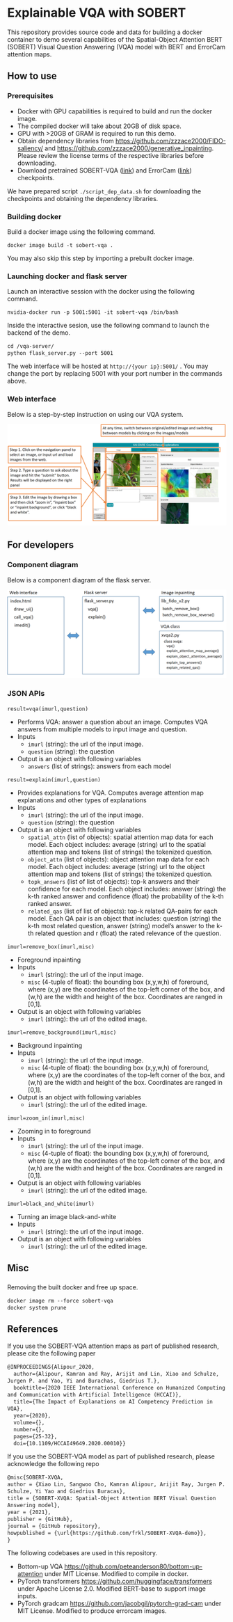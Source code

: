 # Explainable VQA with SOBERT 

This repository provides source code and data for building a docker container to demo several capabilities of the Spatial-Object Attention BERT (SOBERT) Visual Question Answering (VQA) model with BERT and ErrorCam attention maps. 

## How to use

### Prerequisites

- Docker with GPU capabilities is required to build and run the docker image. 
- The compiled docker will take about 20GB of disk space. 
- GPU with >20GB of GRAM is required to run this demo.
- Obtain dependency libraries from https://github.com/zzzace2000/FIDO-saliency/ and https://github.com/zzzace2000/generative_inpainting. Please review the license terms of the respective libraries before downloading. 
- Download pretrained SOBERT-VQA ([link](https://www.dropbox.com/s/satczbns26q5nfa/sobert_vqa_models.zip?dl=0)) and ErrorCam ([link](https://www.dropbox.com/s/n06utaqo5ftusbn/errorcam_checkpoints.zip?dl=0)) checkpoints.

We have prepared script `./script_dep_data.sh` for downloading the checkpoints and obtaining the dependency libraries.

### Building docker

Build a docker image using the following command.

```
docker image build -t sobert-vqa .
```

You may also skip this step by importing a prebuilt docker image.

### Launching docker and flask server

Launch an interactive session with the docker using the following command. 
```
nvidia-docker run -p 5001:5001 -it sobert-vqa /bin/bash
```

Inside the interactive sesion, use the following command to launch the backend of the demo.

```
cd /vqa-server/
python flask_server.py --port 5001
```

The web interface will be hosted at `http://{your ip}:5001/` . You may change the port by replacing 5001 with your port number in the commands above.

### Web interface

Below is a step-by-step instruction on using our VQA system.
 
![Instructions](res/interface-0.png)

## For developers

### Component diagram

Below is a component diagram of the flask server.

![Component Diagram](res/components.png)

### JSON APIs
```
result=vqa(imurl,question)
```

- Performs VQA: answer a question about an image. Computes VQA answers from multiple models to input image and question.
- Inputs
  - `imurl` (string): the url of the input image.
  - `question` (string): the question
- Output is an object with following variables
  - `answers` (list of strings): answers from each model

```
result=explain(imurl,question)
```

- Provides explanations for VQA. Computes average attention map explanations and other types of explanations
- Inputs
  - `imurl` (string): the url of the input image.
  - `question` (string): the question
- Output is an object with following variables
  - `spatial_attn` (list of objects):  spatial attention map data for each model. Each object includes: average (string) url to the spatial attention map and tokens (list of strings) the tokenized question.
  - `object_attn` (list of objects):  object attention map data for each model. Each object includes: average (string) url to the object attention map and tokens (list of strings) the tokenized question.
  - `topk_answers` (list of list of objects): top-k answers and their confidence for each model. Each object includes: answer (string) the k-th ranked answer and confidence (float) the probability of the k-th ranked answer.
  - `related_qas` (list of list of objects): top-k related QA-pairs for each model. Each QA pair is an object that includes: question (string) the k-th most related question, answer (string) model’s answer to the k-th related question and r (float) the rated relevance of the question.

```
imurl=remove_box(imurl,misc)
```

- Foreground inpainting
- Inputs
  - `imurl` (string): the url of the input image.
  - `misc` (4-tuple of float): the bounding box (x,y,w,h) of foreround, where (x,y) are the coordinates of the top-left corner of the box, and (w,h) are the width and height of the box. Coordinates are ranged in [0,1].
- Output is an object with following variables
  - `imurl` (string): the url of the edited image.


```
imurl=remove_background(imurl,misc)
```

- Background inpainting
- Inputs
  - `imurl` (string): the url of the input image.
  - `misc` (4-tuple of float): the bounding box (x,y,w,h) of foreround, where (x,y) are the coordinates of the top-left corner of the box, and (w,h) are the width and height of the box. Coordinates are ranged in [0,1].
- Output is an object with following variables
  - `imurl` (string): the url of the edited image.


```
imurl=zoom_in(imurl,misc)
```

- Zooming in to foreground
- Inputs
  - `imurl` (string): the url of the input image.
  - `misc` (4-tuple of float): the bounding box (x,y,w,h) of foreround, where (x,y) are the coordinates of the top-left corner of the box, and (w,h) are the width and height of the box. Coordinates are ranged in [0,1].
- Output is an object with following variables
  - `imurl` (string): the url of the edited image.

```
imurl=black_and_white(imurl)
```

- Turning an image black-and-white
- Inputs
  - `imurl` (string): the url of the input image.
- Output is an object with following variables
  - `imurl` (string): the url of the edited image.

## Misc

### 
Removing the built docker and free up space.
```
docker image rm --force sobert-vqa
docker system prune
```

## References

If you use the SOBERT-VQA attention maps as part of published research, please cite the following paper

```
@INPROCEEDINGS{Alipour_2020,
  author={Alipour, Kamran and Ray, Arijit and Lin, Xiao and Schulze, Jurgen P. and Yao, Yi and Burachas, Giedrius T.},
  booktitle={2020 IEEE International Conference on Humanized Computing and Communication with Artificial Intelligence (HCCAI)}, 
  title={The Impact of Explanations on AI Competency Prediction in VQA}, 
  year={2020},
  volume={},
  number={},
  pages={25-32},
  doi={10.1109/HCCAI49649.2020.00010}}
```

If you use the SOBERT-VQA model as part of published research, please acknowledge the following repo

```
@misc{SOBERT-XVQA,
author = {Xiao Lin, Sangwoo Cho, Kamran Alipour, Arijit Ray, Jurgen P. Schulze, Yi Yao and Giedrius Buracas},
title = {SOBERT-XVQA: Spatial-Object Attention BERT Visual Question Answering model},
year = {2021},
publisher = {GitHub},
journal = {GitHub repository},
howpublished = {\url{https://github.com/frkl/SOBERT-XVQA-demo}},
}
```

The following codebases are used in this repository.

- Bottom-up VQA <https://github.com/peteanderson80/bottom-up-attention> under MIT License. Modified to compile in docker.
- PyTorch transformers <https://github.com/huggingface/transformers> under Apache License 2.0. Modified BERT-base to support image inputs.
- PyTorch gradcam <https://github.com/jacobgil/pytorch-grad-cam> under MIT License. Modified to produce errorcam images.
